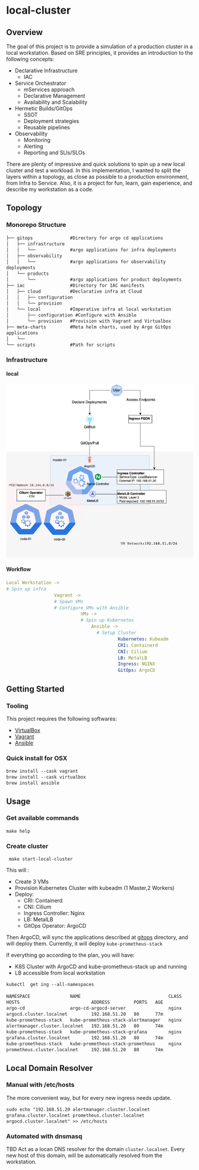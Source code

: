 # local-cluster

## Overview

The goal of this project is to provide a simulation of a production cluster in a local workstation. Based on SRE principles, it provides an introduction to the following concepts:

- Declarative Infrastructure
  - IAC
- Service Orchestrator
  - mServices approach
  - Declarative Management
  - Availability and Scalability
- Hermetic Builds/GitOps
  - SSOT
  - Deployment strategies
  - Reusable pipelines
- Observability
  - Monitoring
  - Alerting
  - Reporting and SLIs/SLOs

There are plenty of impressive and quick solutions to spin up a new local cluster and test a workload. In this implementation, I wanted to split the layers within a topology, as close as possible to a production environment, from Infra to Service. Also, it is a project for fun, learn, gain experience, and describe my workstation as a code.

## Topology

### Monorepo Structure

```shell
├── gitops              #Directory for argo cd applications
│   ├── infrastructure
│   │   └──             #argo applications for infra deployments
│   ├── observability
│   │   └──             #argo applications for observability deployments
│   └── products
│       └──             #argo applications for product deployments
├── iac                 #Directory for IAC manifests
│   ├── cloud           #Declarative infra at Cloud
│   │   ├── configuration
│   │   └── provision
│   └── local           #Imperative infra at local workstation
│       ├── configuration #Configure with Ansible
│       └── provision   #Provision with Vagrant and Virtualbox
├── meta-charts         #Meta helm charts, used by Argo GitOps applications
│   └── 
└── scripts             #Path for scripts
```

### Infrastructure

#### local

![local](docs/files/local-cluster.drawio.png)

#### Workflow

```yaml
Local Workstation ->
# Spin up infra
                  Vagrant ->
                  # Spawn VMs
                  # Configure VMs with Ansible
                            VMs -> 
                            # Spin up Kubernetes
                                Ansible -> 
                                  # Setup Cluster
                                          Kubernetes: Kubeadm
                                          CRI: Containerd
                                          CNI: Cilium
                                          LB: MetalLB
                                          Ingress: NGINX
                                          GitOps: ArgoCD

```

## Getting Started

### Tooling

This project requires the following softwares:

- [VirtualBox](https://www.virtualbox.org)
- [Vagrant](https://www.vagrantup.com)
- [Ansible](https://www.ansible.com)

### Quick install for OSX

```shell
brew install --cask vagrant
brew install --cask virtualbox
brew install ansible
```

## Usage

### Get available commands

```shell
make help
```

### Create cluster

```shell
 make start-local-cluster
```

This will :

- Create 3 VMs
- Provision Kubernetes Cluster with kubeadm (1 Master,2 Workers)
- Deploy:
  - CRI: Containerd
  - CNI: Cilium
  - Ingress Controller: Nginx
  - LB: MetalLB
  - GitOps Operator: ArgoCD

Then ArgoCD, will sync the applications described at [gitops](./gitops/) directory, and will deploy them.
Currently, it will deploy `kube-prometheus-stack`

If everything go according to the plan, you will have:

- K8S Cluster with ArgoCD and kube-prometheus-stack up and running
- LB accessible from local workstation

```shell
kubectl  get ing --all-namespaces

NAMESPACE               NAME                                 CLASS   HOSTS                           ADDRESS         PORTS   AGE
argo-cd                 argo-cd-argocd-server                nginx   argocd.cluster.localnet         192.168.51.20   80      77m
kube-prometheus-stack   kube-prometheus-stack-alertmanager   nginx   alertmanager.cluster.localnet   192.168.51.20   80      74m
kube-prometheus-stack   kube-prometheus-stack-grafana        nginx   grafana.cluster.localnet        192.168.51.20   80      74m
kube-prometheus-stack   kube-prometheus-stack-prometheus     nginx   prometheus.cluster.localnet     192.168.51.20   80      74m
```

## Local Domain Resolver

### Manual with /etc/hosts

The more convenient way, but for every new ingress needs update.
```shell
sudo echo "192.168.51.20 alertmanager.cluster.localnet grafana.cluster.localnet prometheus.cluster.localnet  argocd.cluster.localnet" >> /etc/hosts
```

### Automated with dnsmasq

TBD
Act as a locan DNS resolver for the domain `cluster.localnet`. Every new host of this domain, will be automatically resolved from the workstation.
